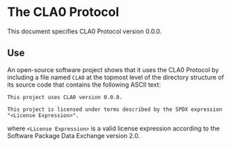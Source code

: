 # The CLA0 Protocol

This document specifies CLA0 Protocol version 0.0.0.

## Use

An open-source software project shows that it uses the CLA0 Protocol by including a file named `CLA0` at the topmost level of the directory structure of its source code that contains the following ASCII text:

```
This project uses CLA0 version 0.0.0.

This project is licensed under terms described by the SPDX expression
"<License Expression>".
```

where `<License Expression>` is a valid license expression according to the Software Package Data Exchange version 2.0.
